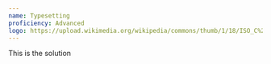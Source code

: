 ```yaml
---
name: Typesetting
proficiency: Advanced
logo: https://upload.wikimedia.org/wikipedia/commons/thumb/1/18/ISO_C%2B%2B_Logo.svg/1822px-ISO_C%2B%2B_Logo.svg.png
---
```


This is the solution
